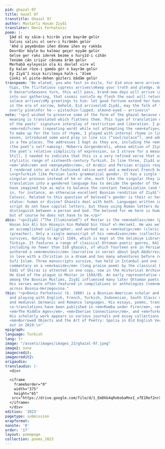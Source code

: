 ```yaml
---
pid: ghazal-97
title: Gazel 97
transtitle: Ghazal 97
author: Mostarli Hasan Ziyâî
translator: Denis Ferhatovic
poem: |-
  Şâd ol ey sâim-i hicrân yine bayrâm gelür
  Salını salını ol serv-i hırâmân gelür
  ‘Ahd ü peymândan iñen dönme iñen ey rakkâs
  Devrdür böyle bu kalmaz geçer eyyâm gelür
  Gelse ger raks iderek bezme o hurşîd-i cihân
  Tenüme cân irişür cânuma ârâm gelür
  Merhabâ eyleyesin ola ki devlet vire el
  Ey kalan rûze-i gamda gör e bayrâm gelür
  Ey Ziyâ’î niçe kırılmaya halk-ı ‘âlem
  Çünki ol piste-dehen gözleri bâdâm gelür
transpoem: "Be elated, you who fast in exile, for Eid once more arrives\nSwaying his
  hips, the flirtatious cypress arrives\nKeep your troth and pledge, do not renege,
  O dancer\nSeasons turn, this will pass, brand-new days will arrive \nIf he dances
  into our gathering, that cosmic sun\nTo my flesh the soul will return, to the soul
  solace arrives\nMy greetings to him: let good fortune extend her hand\nO you remaining
  in the era of sorrow, behold, Eid arrives\nO Ziyâî, may the folk of this world not
  overly pine\nFor he — pistachio-lipped, almond-eyed — arrives\n"
note: "<p>I wished to preserve some of the form of the ghazal because often only their
  meaning is translated which flattens them. This type of translation obscures much
  of the poets’ signature interplay of restriction and liberation. I preserved the
  <em>redif</em> (repeating word) while not attempting the <em>kafiye</em> (rhyme).
  To make up for the loss of rhyme, I played with internal rhyme in lines three and
  seven, introduced some word play in line six (“soul/solace”), and added alliteration
  in a few places. The addresses I kept as they are, including the <em>tehallus</em>
  (the poet’s self-naming). Müberra Gürgendereli, whose edition of Ziyâî I use, praised
  the poet’s relative simplicity of expression, so I strove for a measure of plainness.
  Still, I needed to indicate that this is a very refined verse that uses the full
  stylistic range of sixteenth-century Turkish. In line three, Ziyâî used two synonyms,
  <em>‘ahd</em> and <em>peymân</em>, of Arabic and Persian origins respectively, which
  I rendered into an old-fashioned native word and a medieval French borrowing.</p>
  \n<p>Turkish like Persian lacks grammatical gender. It has a single third-person
  singular pronoun instead of he or she, much like the singular they in English. The
  translation into a gendered language has to decide the gender of the beloved. I
  have imagined him as male to balance the constant feminization (and thus heterosexualization)
  in, for instance, an otherwise excellent Bosnian rendition of Ziyâî’s divan by Alena
  Ćatović. Related to this question of beloved’s gender is their or her or his ontological
  status: human or divine? Ghazals deal with both. Languages written in the Arabic
  script do not have capital letters, but those using Roman letters do, and can thus
  distinguish between a person and God. The beloved for me here is human and male,
  but of course he does not have to be.</p>"
abio: "<p>Ziyâî (“The Illuminated”) of Mostar is the <em>mahlas</em> (pen name) of
  Hasan bin Ali bin Hüseyin bin Mahmûd bin Yûsuf el-Hersekî. He was well-educated,
  an accomplished calligrapher, and worked as a <em>katip</em> (cleric) and a <em>vaiz</em>
  (preacher). Only a single manuscript of his <em>divan</em> (collection of verse)
  survives, dating to April 1584, which is kept at the Selimiye Library in Edirne,
  Türkiye. It features a range of classical Ottoman poetic genres, 641 poems in total,
  including no fewer than 510 ghazals, of which fourteen are in Persian. Ziyâî also
  authored a <em>mesnevi</em> (narrative in verse) about Şeyh Abdürrezzâk who falls
  in love with a Christian in a dream and has many adventures before returning to
  Sufi Islam. Three manuscripts survive, two held in Istanbul and one in London. Ziyâî’s
  commentary on a <em>kaside</em> (long praise poem) by the classical Persian poet
  Sâdi of Shiraz is attested in one copy, now in the Historical Archive of Sarajevo.
  He died of the plague in Mostar in 1584/85. An early representative of divan poetry
  among the Bosnian Muslims, Ziyâî influenced many later Ottoman poets of his background.
  His verses were often featured in compilations or anthologies (<em>mecmua</em>)
  across Bosnia-Herzegovina."
tbio: "<p>Denis Ferhatović (b. 1980) is a Bosnian-American scholar and writer, working
  and playing with English, French, Turkish, Indonesian, South Slavic microlanguages,
  and medieval Germanic and Romance languages. His essays, poems, translations, and
  co-translations have been published in <em>Rumba under Fire</em>, <em>Index on Censorship</em>,
  <em>The Riddle Ages</em>, <em>Iberian Connections</em>, and <em>Turkoslavia</em>.
  His scholarly work appears in various journals and essay collections. His monograph
  <em>Borrowed Objects and the Art of Poetry: Spolia in Old English Verse</em> came
  out in 2019.\n"
epigraph: 
language: Turkish
lang: tr
image: "/assets/images/images_23/ghazal-97.jpeg"
image2: none
imagecredit: 
imagecredit2: 
origaudio: 
translaudio: |-
  <div>

  <iframe
    frameborder="0"
    width="375"
    height="65"
   src="https://drive.google.com/file/d/1_EmDkb4qRo6obaMnxI_xfE1Ref2nrX7k/preview">
  </iframe>
  </div>
edition: '2023'
pagetype: submission
wrapformat: 
nonote: '0'
order: '17'
layout: poempage
collection: poems_2023
---
```


